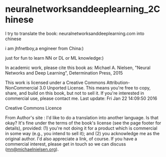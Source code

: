 # neuralnetworksanddeeplearning_2Chinese
I try to translate the book: neuralnetworksanddeeplearning.com  into chinese

i am jhfnetboy,a engineer from China:)

just for fun to learn NN or DL or ML knowledge:)

In academic work, please cite this book as: Michael A. Nielsen, "Neural Networks and Deep Learning", Determination Press, 2015 

This work is licensed under a Creative Commons Attribution-NonCommercial 3.0 Unported License. This means you're free to copy, share, and build on this book, but not to sell it. If you're interested in commercial use, please contact me. Last update: Fri Jan 22 14:09:50 2016 


Creative Commons Licence

From Author's site :
I'd like to do a translation into another language. Is that okay?
 It's fine under the terms of the book's license (see the page footer for details), provided: (1) you're not doing it for a product which is commercial in some way (e.g., you intend to sell it); and (2) you acknowledge me as the original author. I'd also appreciate a link, of course. If you have a commercial interest, please get in touch so we can discuss (mn@michaelnielsen.org).






